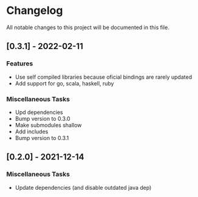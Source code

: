 # Changelog
All notable changes to this project will be documented in this file.

## [0.3.1] - 2022-02-11

### Features

- Use self compiled libraries because oficial bindings are rarely updated
- Add support for go, scala, haskell, ruby

### Miscellaneous Tasks

- Upd dependencies
- Bump version to 0.3.0
- Make submodules shallow
- Add includes
- Bump version to 0.3.1

## [0.2.0] - 2021-12-14

### Miscellaneous Tasks

- Update dependencies (and disable outdated java dep)

<!-- generated by git-cliff -->
